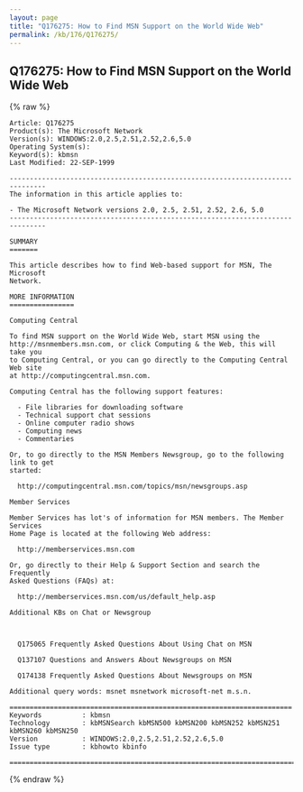 ```yaml
---
layout: page
title: "Q176275: How to Find MSN Support on the World Wide Web"
permalink: /kb/176/Q176275/
---
```


## Q176275: How to Find MSN Support on the World Wide Web

{% raw %}

	Article: Q176275
	Product(s): The Microsoft Network
	Version(s): WINDOWS:2.0,2.5,2.51,2.52,2.6,5.0
	Operating System(s): 
	Keyword(s): kbmsn
	Last Modified: 22-SEP-1999
	
	-------------------------------------------------------------------------------
	The information in this article applies to:
	
	- The Microsoft Network versions 2.0, 2.5, 2.51, 2.52, 2.6, 5.0 
	-------------------------------------------------------------------------------
	
	SUMMARY
	=======
	
	This article describes how to find Web-based support for MSN, The Microsoft
	Network.
	
	MORE INFORMATION
	================
	
	Computing Central
	
	To find MSN support on the World Wide Web, start MSN using the
	http://msnmembers.msn.com, or click Computing & the Web, this will take you
	to Computing Central, or you can go directly to the Computing Central Web site
	at http://computingcentral.msn.com.
	
	Computing Central has the following support features:
	
	  - File libraries for downloading software
	  - Technical support chat sessions
	  - Online computer radio shows
	  - Computing news
	  - Commentaries
	
	Or, to go directly to the MSN Members Newsgroup, go to the following link to get
	started:
	
	  http://computingcentral.msn.com/topics/msn/newsgroups.asp
	
	Member Services
	
	Member Services has lot's of information for MSN members. The Member Services
	Home Page is located at the following Web address:
	
	  http://memberservices.msn.com
	
	Or, go directly to their Help & Support Section and search the Frequently
	Asked Questions (FAQs) at:
	
	  http://memberservices.msn.com/us/default_help.asp
	
	Additional KBs on Chat or Newsgroup
	
	  
	
	  Q175065 Frequently Asked Questions About Using Chat on MSN
	
	  Q137107 Questions and Answers About Newsgroups on MSN
	
	  Q174138 Frequently Asked Questions About Newsgroups on MSN
	
	Additional query words: msnet msnetwork microsoft-net m.s.n.
	
	======================================================================
	Keywords          : kbmsn 
	Technology        : kbMSNSearch kbMSN500 kbMSN200 kbMSN252 kbMSN251 kbMSN260 kbMSN250
	Version           : WINDOWS:2.0,2.5,2.51,2.52,2.6,5.0
	Issue type        : kbhowto kbinfo
	
	=============================================================================
	

{% endraw %}
